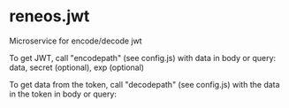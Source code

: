 # reneos.jwt
Microservice for encode/decode jwt

To get JWT, call "encodepath" (see config.js) with data in body or query:
data, secret (optional), exp (optional)

To get data from the token, call "decodepath" (see config.js) with the data in the token in body or query:


